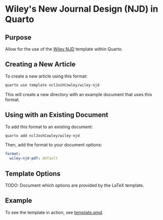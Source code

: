 # Wiley's New Journal Design (NJD) in Quarto

## Purpose

Allow for the use of the [Wiley NJD][wiley-njd] template within Quarto.

## Creating a New Article

To create a new article using this format:

```sh
quarto use template nclJoshCowley/wiley-njd
```

This will create a new directory with an example document that uses this format.

## Using with an Existing Document

To add this format to an existing document:

```sh
quarto add nclJoshCowley/wiley-njd
```

Then, add the format to your document options:

```yaml
format:
  wiley-njd-pdf: default
```

## Template Options

TODO: Document which options are provided by the LaTeX template.

## Example

To see the template in action, see [template.qmd](template.qmd).

<!-- External Links -->

[wiley-njd]:
  https://authorservices.wiley.com/author-resources/Journal-Authors/Prepare/new-journal-design.html
